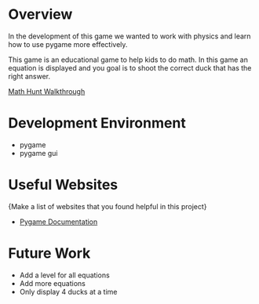 # Overview

In the development of this game we wanted to work with physics and learn how to use pygame more effectively. 

This game is an educational game to help kids to do math. In this game an equation is displayed and you goal is to shoot the correct duck that has the right answer.

[Math Hunt Walkthrough](http://youtube.link.goes.here)

# Development Environment

- pygame
- pygame gui

# Useful Websites

{Make a list of websites that you found helpful in this project}
* [Pygame Documentation](https://www.pygame.org/docs/)

# Future Work

* Add a level for all equations
* Add more equations
* Only display 4 ducks at a time